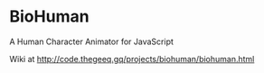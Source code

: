 # BioHuman
A Human Character Animator for JavaScript

Wiki at http://code.thegeeq.gq/projects/biohuman/biohuman.html
